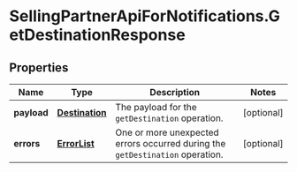# SellingPartnerApiForNotifications.GetDestinationResponse

## Properties
Name | Type | Description | Notes
------------ | ------------- | ------------- | -------------
**payload** | [**Destination**](Destination.md) | The payload for the `getDestination` operation. | [optional] 
**errors** | [**ErrorList**](ErrorList.md) | One or more unexpected errors occurred during the `getDestination` operation. | [optional] 


